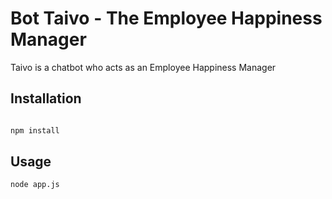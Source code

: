 Bot Taivo - The Employee Happiness Manager
===============================
Taivo is a chatbot who acts as an Employee Happiness Manager


Installation
------

```bash

npm install

```

Usage
------

```bash
node app.js

```
